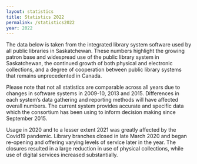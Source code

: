 ```yaml
---
layout: statistics
title: Statistics 2022
permalink: /statistics2022
year: 2022
---
```

The data below is taken from the integrated library system software used by all public libraries in Saskatchewan.  These numbers highlight the growing patron base and widespread use of the public library system in Saskatchewan, the continued growth of both physical and electronic collections, and a degree of cooperation between public library systems that remains unprecedented in Canada. 

Please note that not all statistics are comparable across all years due to changes in software systems in 2009-10, 2013 and 2015.  Differences in each system’s data gathering and reporting methods will have affected overall numbers.  The current system provides accurate and specific data which the consortium has been using to inform decision making since September 2015.

Usage in 2020 and to a lesser extent 2021 was greatly affected by the Covid19 pandemic. Library branches closed in late March 2020 and began re-opening and offering varying levels of service later in the year. The closures resulted in a large reduction in use of physical collections, while use of digital services increased substantially. 

